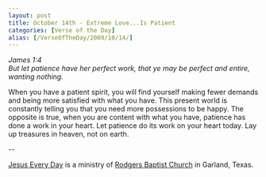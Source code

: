 ```yaml
---
layout: post
title: October 14th - Extreme Love...Is Patient
categories: [Verse of the Day]
alias: [/VerseOfTheDay/2009/10/14/]
---
```


_James 1:4  
But let patience have her perfect work, that ye may be perfect and
entire, wanting nothing._

When you have a patient spirit, you will find yourself making fewer
demands and being more satisfied with what you have. This present
world is constantly telling you that you need more possessions to be
happy. The opposite is true, when you are content with what you have,
patience has done a work in your heart. Let patience do its work on
your heart today. Lay up treasures in heaven, not on earth.

 --

<a href=http://jesuseveryday.net>Jesus Every Day</a> is a ministry of <a href=http://rodgersbaptist.net>Rodgers Baptist Church</a> in Garland, Texas.
